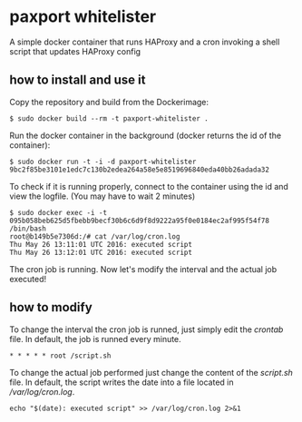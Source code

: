 # paxport whitelister
A simple docker container that runs HAProxy and a cron invoking a shell script that updates HAProxy config

## how to install and use it
Copy the repository and build from the Dockerimage:


`$ sudo docker build --rm -t paxport-whitelister . `


Run the docker container in the background (docker returns the id of the container):


```
$ sudo docker run -t -i -d paxport-whitelister
9bc2f85be3101e1edc7c130b2edea264a58e5e8519696840eda40bb26adada32
```

To check if it is running properly, connect to the container using the id and view the logfile. (You may have to wait 2 minutes)

```
$ sudo docker exec -i -t 095b058beb625d5fbebb9becf30b6c6d9f8d9222a95f0e0184ec2af995f54f78 /bin/bash
root@b149b5e7306d:/# cat /var/log/cron.log
Thu May 26 13:11:01 UTC 2016: executed script
Thu May 26 13:12:01 UTC 2016: executed script
```

The cron job is running. Now let's modify the interval and the actual job executed!


## how to modify
To change the interval the cron job is runned, just simply edit the *crontab* file. In default, the job is runned every minute.


`* * * * * root /script.sh`

To change the actual job performed just change the content of the *script.sh* file. In default, the script writes the date into a file located in */var/log/cron.log*.


`echo "$(date): executed script" >> /var/log/cron.log 2>&1`
